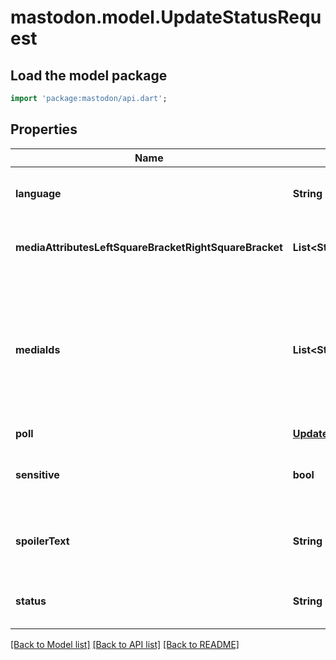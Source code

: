 # mastodon.model.UpdateStatusRequest

## Load the model package
```dart
import 'package:mastodon/api.dart';
```

## Properties
Name | Type | Description | Notes
------------ | ------------- | ------------- | -------------
**language** | **String** | ISO 639-1 language code for the status. | [optional] 
**mediaAttributesLeftSquareBracketRightSquareBracket** | **List&lt;String&gt;** | Each array includes id, description, and focus. | [optional] 
**mediaIds** | **List&lt;String&gt;** | Include Attachment IDs to be attached as media. If provided, `status` becomes optional, and `poll` cannot be used. | [optional] 
**poll** | [**UpdateStatusRequestPoll**](UpdateStatusRequestPoll.md) |  | [optional] 
**sensitive** | **bool** | Whether the status should be marked as sensitive. | [optional] 
**spoilerText** | **String** | The plain text subject or content warning of the status. | [optional] 
**status** | **String** | The plain text content of the status. | [optional] 

[[Back to Model list]](../README.md#documentation-for-models) [[Back to API list]](../README.md#documentation-for-api-endpoints) [[Back to README]](../README.md)


